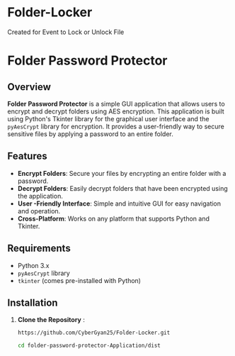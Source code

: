 # Folder-Locker
Created for Event to Lock or Unlock File

# Folder Password Protector

## Overview

**Folder Password Protector** is a simple GUI application that allows users to encrypt and decrypt folders using AES encryption. This application is built using Python's Tkinter library for the graphical user interface and the `pyAesCrypt` library for encryption. It provides a user-friendly way to secure sensitive files by applying a password to an entire folder.

## Features

- **Encrypt Folders**: Secure your files by encrypting an entire folder with a password.
- **Decrypt Folders**: Easily decrypt folders that have been encrypted using the application.
- **User -Friendly Interface**: Simple and intuitive GUI for easy navigation and operation.
- **Cross-Platform**: Works on any platform that supports Python and Tkinter.

## Requirements

- Python 3.x
- `pyAesCrypt` library
- `tkinter` (comes pre-installed with Python)

## Installation

1. **Clone the Repository** :
   ```bash
   https://github.com/CyberGyan25/Folder-Locker.git
   ```
   ```bash
   cd folder-password-protector-Application/dist


